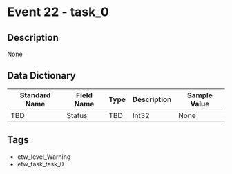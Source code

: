 # Event 22 - task_0

## Description
None

## Data Dictionary
|Standard Name|Field Name|Type|Description|Sample Value|
|---|---|---|---|---|
|TBD|Status|TBD|Int32|None|None|

## Tags
* etw_level_Warning
* etw_task_task_0